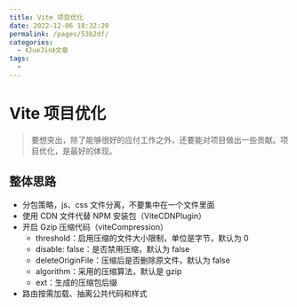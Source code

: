 ```yaml
---
title: Vite 项目优化
date: 2022-12-06 18:32:20
permalink: /pages/53b2df/
categories:
  - 《JueJin》文章
tags:
  - 
---
```


# Vite 项目优化

> 要想突出，除了能够很好的应付工作之外，还要能对项目做出一些贡献。项目优化，是最好的体现。

## 整体思路

- 分包策略，js、css 文件分离，不要集中在一个文件里面
- 使用 CDN 文件代替 NPM 安装包（ViteCDNPlugin）
- 开启 Gzip 压缩代码（viteCompression）
  - threshold：启用压缩的文件大小限制，单位是字节，默认为 0
  - disable: false：是否禁用压缩，默认为 false
  - deleteOriginFile：压缩后是否删除原文件，默认为 false
  - algorithm：采用的压缩算法，默认是 gzip
  - ext：生成的压缩包后缀
- 路由按需加载、抽离公共代码和样式
